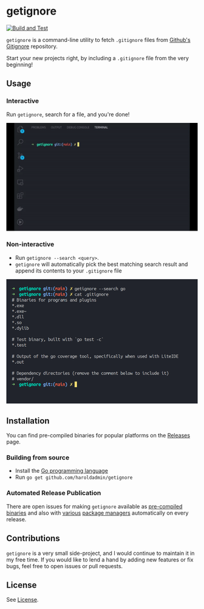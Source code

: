 # getignore

[![Build and Test](https://github.com/haroldadmin/getignore/actions/workflows/build-test.yml/badge.svg)](https://github.com/haroldadmin/getignore/actions/workflows/build-test.yml)

`getignore` is a command-line utility to fetch `.gitignore` files from [Github's Gitignore](https://www.github.com/github/gitignore) repository.

Start your new projects right, by including a `.gitignore` file from the very beginning!

## Usage

### Interactive

Run `getignore`, search for a file, and you're done!

![interactive-search](./media/interactive-search.gif)

### Non-interactive

- Run `getignore --search <query>`. 
- `getignore` will automatically pick the best matching search result and append its contents to your `.gitignore` file

![non-interactive search](./media/getignore-non-interactive.png)

## Installation

You can find pre-compiled binaries for popular platforms on the [Releases](https://github.com/haroldadmin/getignore/releases) page.

### Building from source

- Install the [Go programming language](https://golang.org/)
- Run `go get github.com/haroldadmin/getignore`

### Automated Release Publication
There are open issues for making `getignore` available as [pre-compiled binaries](https://github.com/haroldadmin/getignore/issues/3) and also with [various](https://github.com/haroldadmin/getignore/issues/1) [package managers](https://github.com/haroldadmin/getignore/issues/2) automatically on every release.

## Contributions

`getignore` is a very small side-project, and I would continue to maintain it in my free time. If you would like to lend a hand by adding new features or fix bugs, feel free to open issues or pull requests.

## License

See [License](./LICENSE).